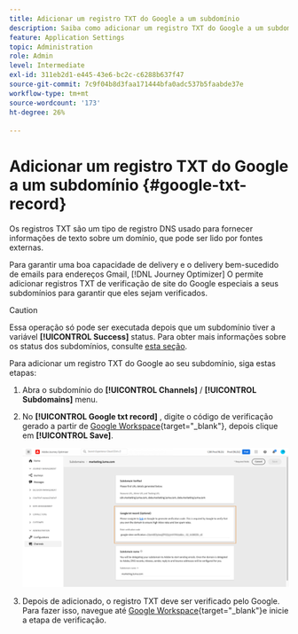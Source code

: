 ```yaml
---
title: Adicionar um registro TXT do Google a um subdomínio
description: Saiba como adicionar um registro TXT do Google a um subdomínio
feature: Application Settings
topic: Administration
role: Admin
level: Intermediate
exl-id: 311eb2d1-e445-43e6-bc2c-c6288b637f47
source-git-commit: 7c9f04b8d3faa171444bfa0adc537b5faabde37e
workflow-type: tm+mt
source-wordcount: '173'
ht-degree: 26%

---
```


# Adicionar um registro TXT do Google a um subdomínio {#google-txt-record}

Os registros TXT são um tipo de registro DNS usado para fornecer informações de texto sobre um domínio, que pode ser lido por fontes externas.

Para garantir uma boa capacidade de delivery e o delivery bem-sucedido de emails para endereços Gmail, [!DNL Journey Optimizer] O permite adicionar registros TXT de verificação de site do Google especiais a seus subdomínios para garantir que eles sejam verificados.

>[!CAUTION]
>
> Essa operação só pode ser executada depois que um subdomínio tiver a variável **[!UICONTROL Success]** status. Para obter mais informações sobre os status dos subdomínios, consulte [esta seção](access-subdomains.md).

Para adicionar um registro TXT do Google ao seu subdomínio, siga estas etapas:

1. Abra o subdomínio do **[!UICONTROL Channels]** / **[!UICONTROL Subdomains]** menu.

1. No **[!UICONTROL Google txt record]** , digite o código de verificação gerado a partir de [Google Workspace](https://support.google.com/a/answer/183895){target=&quot;_blank&quot;}<!--G Suite Admin tools-->, depois clique em **[!UICONTROL Save]**.

   ![](assets/subdomain-google-txt.png)

1. Depois de adicionado, o registro TXT deve ser verificado pelo Google. Para fazer isso, navegue até [Google Workspace](https://support.google.com/a/answer/183895){target=&quot;_blank&quot;}<!--G Suite Admin tools-->e inicie a etapa de verificação.
